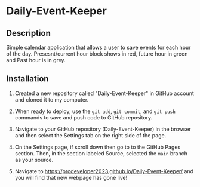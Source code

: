 # Daily-Event-Keeper

## Description

Simple calendar application that allows a user to save events for each hour of the day. Presesnt/current hour block shows in red, future hour in green and Past hour is in grey.

## Installation

1. Created a new repository called "Daily-Event-Keeper" in GitHub account and cloned it to my computer.

2. When ready to deploy, use the `git add`, `git commit`, and `git push` commands to save and push code to GitHub repository.

3. Navigate to your GitHub repository (Daily-Event-Keeper) in the browser and then select the Settings tab on the right side of the page.
4. On the Settings page, if scroll down then go to to the GitHub Pages section. Then, in the section labeled Source, selected the `main` branch as your source.

5. Navigate to <https://prodeveloper2023.github.io/Daily-Event-Keeper/> and you will find that new webpage has gone live!
